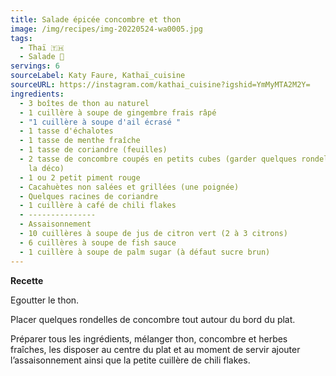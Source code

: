```yaml
---
title: Salade épicée concombre et thon
image: /img/recipes/img-20220524-wa0005.jpg
tags:
  - Thaï 🇹🇭
  - Salade 🥗
servings: 6
sourceLabel: Katy Faure, Kathaï_cuisine
sourceURL: https://instagram.com/kathai_cuisine?igshid=YmMyMTA2M2Y=
ingredients:
  - 3 boîtes de thon au naturel
  - 1 cuillère à soupe de gingembre frais râpé
  - "1 cuillère à soupe d'ail écrasé "
  - 1 tasse d'échalotes
  - 1 tasse de menthe fraîche
  - 1 tasse de coriandre (feuilles)
  - 2 tasse de concombre coupés en petits cubes (garder quelques rondelles pour
    la déco)
  - 1 ou 2 petit piment rouge
  - Cacahuètes non salées et grillées (une poignée)
  - Quelques racines de coriandre
  - 1 cuillère à café de chili flakes
  - ---------------
  - Assaisonnement
  - 10 cuillères à soupe de jus de citron vert (2 à 3 citrons)
  - 6 cuillères à soupe de fish sauce
  - 1 cuillère à soupe de palm sugar (à défaut sucre brun)
---
```

**Recette**

Egoutter le thon.

Placer quelques rondelles de concombre tout autour du bord du plat.

Préparer tous les ingrédients, mélanger thon, concombre et herbes fraîches, les disposer au centre du plat et au moment de servir ajouter l’assaisonnement ainsi que la petite cuillère de chili flakes.



```

```